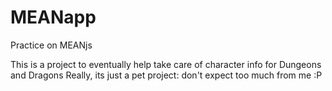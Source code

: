 MEANapp
=======

Practice on MEANjs


This is a project to eventually help take care of character info for Dungeons and Dragons
Really, its just a pet project: don't expect too much from me :P
